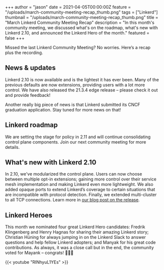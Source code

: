 +++
author = "jason"
date = 2021-04-05T00:00:00Z
feature = "/uploads/march-community-meeting-recap_thumb.png"
tags = ["Linkerd"]
thumbnail = "/uploads/march-community-meeting-recap_thumb.png"
title = "March Linkerd Community Meeting Recap"
description = "In this month's community meeting, we discussed what's on the roadmap, what's new with Linkerd 2.10, and announced the Linkerd Hero of the month."
featured = false
+++

Missed the last Linkerd Community Meeting? No worries. Here’s a  recap plus the recording.

## News & updates

Linkerd 2.10 is now available and is the lightest it has ever been. Many of the previous defaults are now extensions, providing users with a lot more control. We have also released the 21.3.4 edge release – please check it out and provide feedback!

Another really big piece of news is that Linkerd submitted its CNCF graduation application. Stay tuned for more news on that!

## Linkerd roadmap

We are setting the stage for policy in 2.11 and will continue consolidating control plane components. Join our next community meeting for more details.

## What's new with Linkerd 2.10

In 2.10, we've modularized the control plane. Users can now choose between multiple opt-in extensions; gaining more control over their service mesh implementation and making Linkerd even more lightweight. We also added opaque ports to extend Linkerd’s coverage to certain situations that are incompatible with protocol detection. Finally, we extended multi-cluster to all TCP connections. Learn more in [our blog post on the release](https://linkerd.io/2021/03/11/announcing-linkerd-2.10/).

## Linkerd Heroes

This month we nominated four great Linkerd Hero candidates: Fredrik Klingenberg and Henry Hagnas for sharing their amazing Linkerd story; Christian Hüning for always jumping in on the Linkerd Slack to answer questions and help fellow Linkerd adopters; and Manyak for his great code contributions. As always, it was a close call but in the end, the community voted for Mayank – congrats!  👏👏👏

{{< youtube "RINhyuL1YEs" >}}

